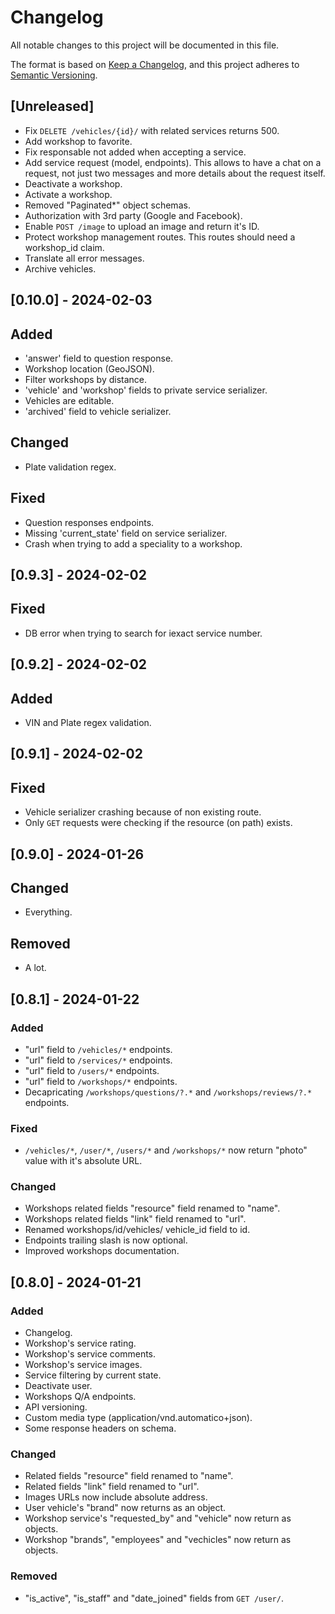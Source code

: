 # Changelog

All notable changes to this project will be documented in this file.

The format is based on [Keep a Changelog](https://keepachangelog.com/en/1.0.0/),
and this project adheres to [Semantic Versioning](https://semver.org/spec/v2.0.0.html).

## [Unreleased]

- Fix `DELETE /vehicles/{id}/` with related services returns 500.
- Add workshop to favorite.
- Fix responsable not added when accepting a service.
- Add service request (model, endpoints). This allows to have a chat on a request, not just two messages and more details about the request itself.
- Deactivate a workshop.
- Activate a workshop.
- Removed "Paginated*" object schemas.
- Authorization with 3rd party (Google and Facebook).
- Enable `POST /image` to upload an image and return it's ID.
- Protect workshop management routes. This routes should need a workshop_id claim.
- Translate all error messages.
- Archive vehicles.

## [0.10.0] - 2024-02-03

## Added

- 'answer' field to question response.
- Workshop location (GeoJSON).
- Filter workshops by distance.
- 'vehicle' and 'workshop' fields to private service serializer.
- Vehicles are editable.
- 'archived' field to vehicle serializer.

## Changed

- Plate validation regex.

## Fixed

- Question responses endpoints.
- Missing 'current_state' field on service serializer.
- Crash when trying to add a speciality to a workshop.

## [0.9.3] - 2024-02-02

## Fixed

- DB error when trying to search for iexact service number.

## [0.9.2] - 2024-02-02

## Added

- VIN and Plate regex validation.

## [0.9.1] - 2024-02-02

## Fixed

- Vehicle serializer crashing because of non existing route.
- Only `GET` requests were checking if the resource (on path) exists.

## [0.9.0] - 2024-01-26

## Changed

- Everything.

## Removed

- A lot.

## [0.8.1] - 2024-01-22

### Added

- "url" field to `/vehicles/*` endpoints.
- "url" field to `/services/*` endpoints.
- "url" field to `/users/*` endpoints.
- "url" field to `/workshops/*` endpoints.
- Decapricating `/workshops/questions/?.*` and `/workshops/reviews/?.*` endpoints.

### Fixed

- `/vehicles/*`, `/user/*`, `/users/*` and `/workshops/*`  now return "photo" value with it's absolute URL.

### Changed

- Workshops related fields "resource" field renamed to "name".
- Workshops related fields "link" field renamed to "url".
- Renamed workshops/id/vehicles/ vehicle_id field to id.
- Endpoints trailing slash is now optional.
- Improved workshops documentation.

## [0.8.0] - 2024-01-21

### Added

- Changelog.
- Workshop's service rating.
- Workshop's service comments.
- Workshop's service images.
- Service filtering by current state.
- Deactivate user.
- Workshops Q/A endpoints.
- API versioning.
- Custom media type (application/vnd.automatico+json).
- Some response headers on schema.

### Changed

- Related fields "resource" field renamed to "name".
- Related fields "link" field renamed to "url".
- Images URLs now include absolute address.
- User vehicle's "brand" now returns as an object.
- Workshop service's "requested_by" and "vehicle" now return as objects.
- Workshop "brands", "employees" and "vechicles" now return as objects.

### Removed

- "is_active", "is_staff" and "date_joined" fields from `GET /user/`.
